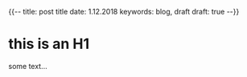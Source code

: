 {{--
title: post title
date: 1.12.2018
keywords: blog, draft
draft: true
--}}
# this is an H1
some text...
